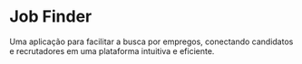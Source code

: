 # **Job Finder**
Uma aplicação para facilitar a busca por empregos, conectando candidatos e recrutadores em uma plataforma intuitiva e eficiente.
